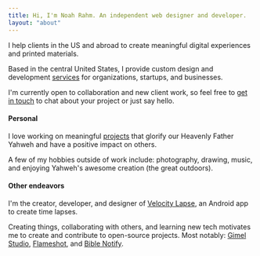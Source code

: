 ```yaml
---
title: Hi, I'm Noah Rahm. An independent web designer and developer.
layout: "about"
---
```


I help clients in the US and abroad to create meaningful digital experiences and printed materials. 

Based in the central United States, I provide custom design and development [services](/services/) for organizations, startups, and businesses.

I'm currently open to collaboration and new client work, so feel free to [get in touch](mailto:hi@noahrahm.com) to chat about your project or just say hello.

#### Personal

I love working on meaningful [projects](/work/) that glorify our Heavenly Father Yahweh and have a positive impact on others. 

A few of my hobbies outside of work include: photography, drawing, music, and enjoying Yahweh's awesome creation (the great outdoors).


#### Other endeavors

I'm the creator, developer, and designer of [Velocity Lapse](https://velocitylapse.com), an Android app to create time lapses.

Creating things, collaborating with others, and learning new tech motivates me to create and contribute to open-source projects. Most notably: [Gimel Studio](https://gimelstudio.github.io), [Flameshot](https://flameshot.org), and [Bible Notify](https://biblenotify.github.io).